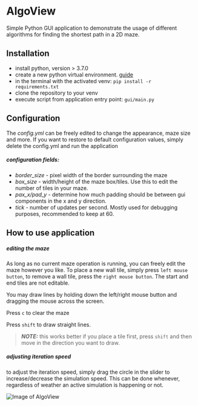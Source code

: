 # AlgoView
Simple Python GUI application to demonstrate the usage of different algorithms for finding the shortest path in a 2D maze.

## Installation
* install python, version > 3.7.0
* create a new python virtual environment. [guide](https://uoa-eresearch.github.io/eresearch-cookbook/recipe/2014/11/26/python-virtual-env/) 
* in the terminal with the activated venv: `pip install -r requirements.txt`
* clone the repository to your venv
* execute script from application entry point: `gui/main.py`

## Configuration
The _config.yml_ can be freely edited to change the appearance, maze size and more. If you want to restore to default configuration values, simply delete the config.yml and run the application
##### configuration fields:
* _border_size_ - pixel width of the border surrounding the maze
* _box_size_ - width/height of the maze box/tiles. Use this to edit the number of tiles in your maze.
* _pax_x/pad_y_ - determine how much padding should be between gui components in the x and y direction.
* _tick_ - number of updates per second. Mostly used for debugging purposes, recommended to keep at 60.

## How to use application
##### editing the maze
As long as no current maze operation is running, you can freely edit the maze however you like. To place a new wall
tile, simply press `left mouse button`, to remove a wall tile, press the `right mouse button`. The start and end tiles 
are not editable.

You may draw lines by holding down the left/right mouse button and dragging the mouse across the screen.

Press `c` to clear the maze

Press `shift` to draw straight lines.  
> **_NOTE:_** this works better if you place a tile first, press `shift` and then move
in the direction you want to draw.

##### adjusting iteration speed
to adjust the iteration speed, simply drag the circle in the slider to increase/decrease the simulation speed. This can 
be done whenever, regardless of weather an active simulation is happening or not.

![Image of AlgoView](https://user-images.githubusercontent.com/55985032/101630297-0198f580-3a23-11eb-95e1-f8c7534fad09.PNG)